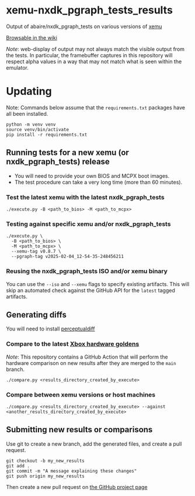 xemu-nxdk_pgraph_tests_results
===

Output of abaire/nxdk_pgraph_tests on various versions of [xemu](xemu.app)

[Browsable in the wiki](https://github.com/abaire/xemu-nxdk_pgraph_tests_results/wiki/Results)

*Note*: web-display of output may not always match the visible output from the
tests.
In particular, the framebuffer captures in this repository will respect alpha
values in a
way that may not match what is seen within the emulator.

# Updating

Note: Commands below assume that the `requirements.txt` packages have all been
installed.

```shell
python -m venv venv
source venv/bin/activate
pip install -r requirements.txt
```

## Running tests for a new xemu (or nxdk_pgraph_tests) release

* You will need to provide your own BIOS and MCPX boot images.
* The test procedure can take a very long time (more than 60 minutes).

### Test the latest xemu with the latest nxdk_pgraph_tests

```shell
./execute.py -B <path_to_bios> -M <path_to_mcpx>
```

### Testing against specific xemu and/or nxdk_pgraph_tests

```shell
./execute.py \
  -B <path_to_bios> \
  -M <path_to_mcpx> \
  --xemu-tag v0.8.7 \
  --pgraph-tag v2025-02-04_12-54-35-248456211
```

### Reusing the nxdk_pgraph_tests ISO and/or xemu binary

You can use the `--iso` and `--xemu` flags to specify existing artifacts. This
will skip an automated check against the GitHub API for the `latest` tagged
artifacts.

## Generating diffs

You will need to
install [perceptualdiff](https://github.com/myint/perceptualdiff)

### Compare to the latest [Xbox hardware goldens](https://github.com/abaire/nxdk_pgraph_tests_golden_results)

*Note*: This repository contains a GitHub Action that will perform the hardware comparison on new results after
they are merged to the `main` branch.

```shell
./compare.py <results_directory_created_by_execute>
```

### Compare between xemu versions or host machines

```shell
./compare.py <results_directory_created_by_execute> --against <another_results_directory_created_by_execute>
```

## Submitting new results or comparisons

Use git to create a new branch, add the generated files, and create a pull
request.

```shell
git checkout -b my_new_results
git add .
git commit -m "A message explaining these changes"
git push origin my_new_results
```

Then create a new pull request
on [the GitHub project page](https://github.com/abaire/xemu-nxdk_pgraph_tests_results)
